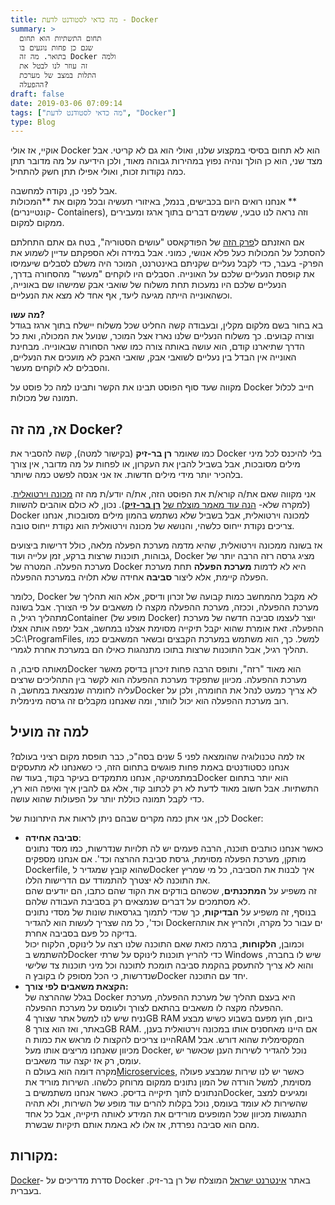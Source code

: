 ```yaml
---
title: מה כדאי לסטודנט לדעת - Docker
summary: >
  תחום התשתיות הוא תחום
  שגם כן פחות נוגעים בו
  בתואר. מה זה Docker ולמה
  זה עוזר לנו לבטל את
  התלות במצב של מערכת
  ההפעלה?
draft: false
date: 2019-03-06 07:09:14
tags: ["מה כדאי לסטודנט לדעת", "Docker"]
type: Blog
---
```

אוקיי, אז אולי Docker הוא לא תחום בסיסי במקצוע שלנו, ואולי הוא גם לא
קריטי. אבל מצד שני, הוא כן הולך ונהיה נפוץ במהירות גבוהה מאוד, ולכן
הידיעה על מה מדובר תתן כמה נקודות זכות, ואולי אפילו תתן חשק להתחיל.

אבל לפני כן, נקודה למחשבה.  
אנחנו רואים היום בכבישים, בנמל, באיזורי תעשיה ובכל מקום את
**המכולות **(קונטיינרים- Containers), וזה נראה לנו טבעי, ששמים
דברים בתוך ארגז ומעבירים ממקום למקום.

אם האזנתם ל[פרק
הזה](https://www.ranlevi.com/2017/03/09/osim_historia_ep212_containers_part1/)
של הפודקאסט "עושים הסטוריה", בטח גם אתם התחלתם להסתכל על המכולות כעל פלא
אנושי, כמוני. אבל במידה ולא הספקתם עדיין לשמוע את הפרק- בעבר, כדי לקבל
נעליים שקניתם באינטרנט, המוכר היה משלם לסבלים שיעמיסו את קופסת הנעליים
שלכם על האונייה. הסבלים היו לוקחים "מעשר" מהסחורה בדרך, הנעליים שלכם היו
נמעכות תחת משלוח של שואבי אבק שמישהו שם באונייה, וכשהאונייה הייתה מגיעה
ליעד, אף אחד לא מצא את הנעליים.

**מה עשו?**  
בא בחור בשם מלקום מקלין, ובעבודה קשה החליט שכל משלוח יישלח בתוך ארגז
בגודל וצורה קבועים. כך משלוח הנעליים שלנו נארז אצל המוכר, שנועל את
המכולה, ואת כל הדרך שתיארנו קודם, הוא עושה באותה צורה כמו שאר הסחורה
שבאונייה. מבחינת האונייה אין הבדל בין נעליים לשואבי אבק, שואבי האבק לא
מועכים את הנעליים, והסבלים לא לוקחים מעשר.

מקווה שעד סוף הפוסט תבינו את הקשר ותבינו למה כל פוסט על Docker חייב
לכלול תמונה של מכולות.

## אז, מה זה Docker?

כמו שאומר **רן בר-זיק** (בקישור למטה), קשה להסביר את Docker בלי להיכנס
לכל מיני מילים מסובכות, אבל בשביל להבין את העקרון, או לפחות על מה
מדובר, אין צורך בלהכיר יותר מידי מילים חדשות. אז אני אנסה לפשט כמה
שיותר.

אני מקווה שאם את/ה קורא/ת את הפוסט הזה, את/ה יודע/ת מה זה [מכונה
וירטואלית](###vm). (למקרה שלא- [הנה עוד מאמר מוצלח
של](https://internet-israel.com/%D7%A4%D7%99%D7%AA%D7%95%D7%97-%D7%90%D7%99%D7%A0%D7%98%D7%A8%D7%A0%D7%98/%D7%91%D7%A0%D7%99%D7%99%D7%AA-%D7%90%D7%AA%D7%A8%D7%99-%D7%90%D7%99%D7%A0%D7%98%D7%A8%D7%A0%D7%98-%D7%9C%D7%9E%D7%A4%D7%AA%D7%97%D7%99%D7%9D/%D7%90%D7%99%D7%9A-%D7%9E%D7%AA%D7%A7%D7%99%D7%A0%D7%99%D7%9D-virtual-machine/)
**[רן
בר-זיק](https://internet-israel.com/%D7%A4%D7%99%D7%AA%D7%95%D7%97-%D7%90%D7%99%D7%A0%D7%98%D7%A8%D7%A0%D7%98/%D7%91%D7%A0%D7%99%D7%99%D7%AA-%D7%90%D7%AA%D7%A8%D7%99-%D7%90%D7%99%D7%A0%D7%98%D7%A8%D7%A0%D7%98-%D7%9C%D7%9E%D7%A4%D7%AA%D7%97%D7%99%D7%9D/%D7%90%D7%99%D7%9A-%D7%9E%D7%AA%D7%A7%D7%99%D7%A0%D7%99%D7%9D-virtual-machine/)**).
נכון, לא כולם אוהבים להשוות Docker למכונה וירטואלית, אבל בשביל שלא נשתמש
בהמון מילים מסובכות, אנחנו צריכים נקודת ייחוס כלשהי, והנושא של מכונה
וירטואלית הוא נקודת ייחוס טובה.

אז בשונה ממכונה וירטואלית, שהיא מדמה מערכת הפעלה מלאה, כולל דרישות
ביצועים גבוהות, תוכנות שרצות ברקע, זמן עלייה ועוד, Docker מציג
גרסה רזה הרבה יותר של מערכת הפעלה. המטרה של Docker היא לא לדמות
**מערכת הפעלה** תחת מערכת הפעלה קיימת, אלא ליצור **סביבה** אחידה שלא
תלויה במערכת ההפעלה.

כלומר, Docker לא מקבל מהמחשב כמות קבועה של זכרון ודיסק, אלא הוא תהליך של
מערכת ההפעלה, וככזה, מערכת ההפעלה מקצה לו משאבים על פי הצורך. אבל בשונה
מתהליך רגיל, הContainer (מופע של Docker) יוצר לעצמו סביבה חדשה של מערכת
ההפעלה. זאת אומרת שהוא יקבל תיקייה מסוימת אצלנו במחשב, אבל ימפה אותה
אצלו כC:\ProgramFiles, למשל. כך, הוא משתמש במערכת הקבצים ובשאר
המשאבים כמו תהליך רגיל, אבל התוכנות שרצות בתוכו מתנהגות כאילו הם
במערכת אחרת לגמרי.

מאותה סיבה, הDocker הוא מאוד "רזה", ותופס הרבה פחות זיכרון בדיסק מאשר
מערכת ההפעלה. מכיוון שתפקיד מערכת ההפעלה הוא לקשר בין התהליכים שרצים
עליה לחומרה שנמצאת במחשב, הDocker לא צריך כמעט לנהל את החומרה, ולכן על
רוב מערכת ההפעלה הוא יכול לוותר, ומה שאנחנו מקבלים זה גרסה מינימלית.

## למה זה מועיל

אז למה טכנולוגיה שהומצאה לפני 5 שנים בסה"כ, כבר תופסת מקום רציני בעולם?
אנחנו כסטודנטים באמת פחות פוגשים בתחום הזה, כי כשאנחנו לא מתעסקים
במתמטיקה, אנחנו מתמקדים בעיקר בקוד, בעוד שהDocker הוא יותר בתחום
התשתיות. אבל חשוב מאוד לדעת לא רק לכתוב קוד, אלא גם להבין איך ואיפה
הוא רץ, כדי לקבל תמונה כוללת יותר על הפעולות שהוא עושה.

לכן, אני אתן כמה מקרים שבהם ניתן לראות את היתרונות של Docker:

  - **סביבה אחידה**:  
    כאשר אנחנו כותבים תוכנה, הרבה פעמים יש לה תלויות שנדרשות, כמו מסד
    נתונים מותקן, מערכת הפעלה מסוימת, גרסת סביבת ההרצה וכד'. אם אנחנו
    מספקים Dockerfile, שהוא קובץ שמגדיר לDocker איך לבנות את הסביבה, כל
    מי שמריץ את התוכנה לא יצטרך להתמודד עם הדרישות הללו.  
    זה משפיע על **המתכנתים**, שכשהם בודקים את הקוד שהם כתבו, הם יודעים
    שהם לא מסתמכים על דברים שנמצאים רק בסביבת העבודה שלהם.  
    בנוסף, זה משפיע על **הבדיקות**, כך שכדי לתמוך בגרסאות שונות של מסדי
    נתונים וכד', כל מה שצריך לעשות הוא להגדיר Dockerים עבור כל מקרה,
    ולהריץ את אותה בדיקה כל פעם בסביבה אחרת.  
    וכמובן, **הלקוחות**, ברמה כזאת שאם התוכנה שלנו רצה על לינוקס, הלקוח
    יכול להשתמש בDocker כדי להריץ תוכנות לינוקס על שרתי Windows שיש לו
    בחברה, והוא לא צריך להתעסק בהקמת סביבה תומכת לתוכנה וכל מיני תוכנות
    צד שלישי שנדרשות, כי הכל מסופק לו בקובץ הDocker יחד עם התוכנה.
  - **הקצאת משאבים לפי צורך:**  
    בגלל שההרצה של Docker היא בעצם תהליך של מערכת ההפעלה, מערכת ההפעלה
    מקצה לו משאבים בהתאם לצורך ולעומס על מערכת ההפעלה.  
    נניח שיש לנו למשל אתר שצורך 4GB RAM ביום, חוץ מפעם בשבוע כשיש מבצע
    באתר, ואז הוא צורך 8GB RAM. אם היינו מאחסנים אותו במכונה וירטואלית
    בענן, היינו צריכים להקצות לו מראש את כמות הRAM המקסימלית שהוא דורש.
    אבל מכיוון שאנחנו מריצים אותו מעל Docker, נוכל להגדיר לשירות הענן
    שכאשר יש עומס, רק אז יקצה עוד משאבים.  
    מקרה דומה הוא בעולם ה[Microservices](###microservice), כאשר יש לנו
    שירות שמבצע פעולה מסוימת, למשל הורדה של המון נתונים ממקום מרוחק
    כלשהו. השירות מוריד את הנתונים לתוך תיקייה בדיסק. כאשר אנחנו
    משתמשים בDocker, ומגיעים למצב שהשירות לא עומד בעומס, נוכל בקלות
    להרים עוד מופע של השירות, ולא תהיה התנגשות מכיוון שכל המופעים
    מורידים את המידע לאותה תיקייה, אבל כל אחד מהם הוא סביבה
    נפרדת, אז אלו לא באמת אותם תיקיות שבשרת.

## מקורות:

[Docker](https://internet-israel.com/%D7%9E%D7%93%D7%A8%D7%99%D7%9B%D7%99%D7%9D/docker/docker-%D7%94%D7%A7%D7%93%D7%9E%D7%94/)-
סדרת מדריכים על Docker באתר [אינטרנט ישראל](https://internet-israel.com)
המוצלח של רן בר-זיק. בעברית.
